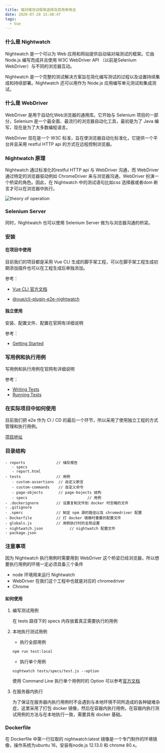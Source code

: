 ```yaml
---
title: 端对端测试框架选择及其简单用法
date: 2020-07-28 15:48:47
tags: 
  - Vue
---
```

### 什么是 Nightwatch

Nightwatch 是一个可以为 Web 应用和网站提供自动端对端测试的框架。它由 Node.js 编写而成并且使用 W3C WebDriver API （以前是Selenium WebDriver）与不同的浏览器互动。

Nightwatch 是一个完整的测试解决方案旨在简化编写测试的过程以及设置持续集成和持续部署。Nightwatch 还可以用作为 Node.js 应用编写单元测试和集成测试。
<!-- more -->
### 什么是 WebDriver

WebDriver 是用于自动化Web浏览器的通用库。它开始与 Selenium 项目的一部分，Selenium 是一个最全面、最流行的浏览器自动化工具，最初是为了 Java 编写，现在是为了大多数编程语言。

WebDriver 现在是一个 W3C 标准，旨在使浏览器自动化标准化，它提供一个平台并且采用 restful HTTP api 的方式在远程控制浏览器。 

### Nightwatch 原理

Nightwatch 通过标准化的restful HTTP api 与 WebDriver 沟通，而 WebDriver 通过特定的浏览器驱动例如 ChromeDriver 来与浏览器沟通，WebDriver 扮演一个桥梁的角色。因此，在 Nightwatch 中的测试语句比如css 选择器或者dom 断言才可以在浏览器中执行。

![theory of operation](/dusuwen/images/operation_lvaakx.png)

### Selenium Server

同时，Nightwatch 也可以使用 Selenium Server 做为与浏览器沟通的桥梁。

### 安装

#### 在项目中使用

目前我们的项目都是采用 Vue CLI 生成的脚手架工程，可以在脚手架工程生成初期添加插件也可以在工程生成后单独添加。

参考：

* [Vue CLI 官方文档](https://cli.vuejs.org/zh/guide/creating-a-project.html)

* [@vue/cli-plugin-e2e-nightwatch](https://github.com/vuejs/vue-cli/blob/dev/packages/%40vue/cli-plugin-e2e-nightwatch/README.md)

#### 独立使用

安装、配置文件、配置在官网有详细说明

参考：

* [Getting Started](https://nightwatchjs.org/gettingstarted/configuration/)

### 写用例和执行用例

写用例和执行用例在官网有详细说明

参考：

* [Writing Tests](https://nightwatchjs.org/guide/#writing-tests)
* [Running Tests](https://nightwatchjs.org/guide/running-tests/)

### 在实际项目中如何使用

目前我们把 e2e 作为 CI / CD 的最后一个环节，所以采用了使用独立工程的方式管理和执行用例。

[项目地址](http://192.168.31.249:18080/ymjt/web/e2e-nightwatch.git)

### 目录结构

```
- reports              // 储存报告
   - specs
   - report.html
- tests                // 用例
   - custom-assertions  // 自定义断言
   - custom-commands    // 自定义命令
   - page-objects       // page-bojects 结构
   - specs							 // 用例
- .dockerignore        // 设置复制文件到 docker 时忽略的文件
- .gitignore
- .npmrc               // 制定 npm 源的路径以及 chromedriver 配置
- Dockerfile           // 打 docker 镜像时重要的配置文件
- globals.js           // 用例执行时的全局设置
- nightwatch.json			 // nightwatch 配置文件
- package.json				 
```

### 注意事项

因为 Nightwatch 执行用例时需要用到 WebDriver 这个桥梁已经浏览器，所以想要执行用例的环境一定必须具备三个条件

* node 环境用来运行 Nightwatch
* WebDriver 在我们这个工程中也就是对应的 chromedriver
* Chrome

#### 如何使用

1. 编写测试用例

   在 tests 路径下的 specs 内存放着真正需要执行的用例

2. 本地执行测试用例

   * 执行全部用例

   ```bash
   npm run test:local
   ```

   * 执行单个用例

   ```
   nightwatch tests/specs/test.js --option
   ```

   使用 Command Line 执行单个用例时的 Option 可以参考[官方文档](https://nightwatchjs.org/guide/running-tests/#command-line-options)

3. 在服务器内执行

   为了保证在服务器内执行用例时不会遇到与本地环境不同所造成的各种疑难杂症，这里采用了打包 docker 镜像，然后在容器内执行用例，在容器内执行测试用例的方法与在本地执行一致，需要具有 docker 基础。

### Dockerfile

在 Dockerfile 中第一行拉取的 nightwatch:latest 镜像是一个专门制作的环境镜像，操作系统为ubuntu 16，安装有node.js 12.13.0 和 chrome 80.x。
